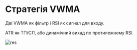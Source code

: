 # Стратегія VWMA

Дві VWMA як фільтр і RSI як сигнал для входу.

ATR як ТП/СЛ, або динамічний вихад по протилежному RSI

![res](https://user-images.githubusercontent.com/108072766/213503555-d29cbe73-4b12-44b1-bcd7-24f71da17448.jpg)
